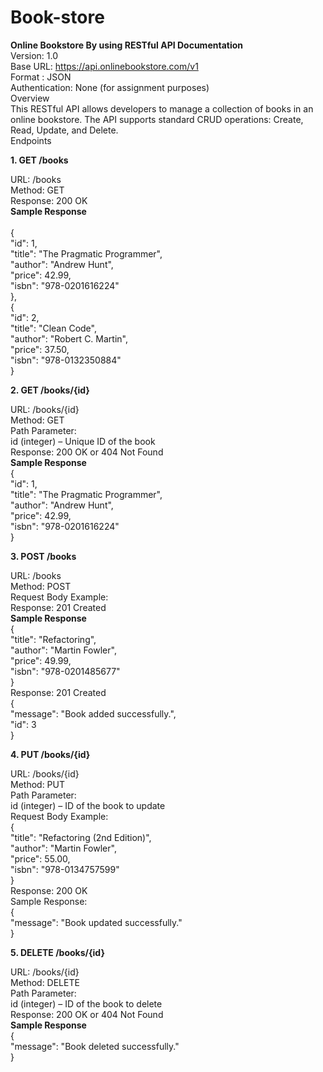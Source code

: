# Book-store

**Online Bookstore By using RESTful API Documentation**<br>
Version: 1.0<br>
Base URL: https://api.onlinebookstore.com/v1<br>
Format : JSON<br>
Authentication: None (for assignment purposes)<br>
Overview<br>
This RESTful API allows developers to manage a collection of books in an online bookstore. The API supports standard CRUD operations: Create, Read, Update, and Delete.<br>
Endpoints<br>

**1. GET /books**<br>

URL: /books<br>
Method: GET<br>
Response: 200 OK<br>
**Sample Response**<br>
<br>
{<br>
    "id": 1,<br>
    "title": "The Pragmatic Programmer",<br>
    "author": "Andrew Hunt",<br>
    "price": 42.99,<br>
    "isbn": "978-0201616224"<br>
  },<br>
  {<br>
    "id": 2,<br>
    "title": "Clean Code",<br>
    "author": "Robert C. Martin",<br>
    "price": 37.50,<br>
    "isbn": "978-0132350884"<br>
  }<br>

**2. GET /books/{id}**<br>

URL: /books/{id}<br>
Method: GET<br>
Path Parameter:<br>
id (integer) – Unique ID of the book<br>
Response: 200 OK or 404 Not Found<br>
**Sample Response**<br>
{<br>
  "id": 1,<br>
  "title": "The Pragmatic Programmer",<br>
  "author": "Andrew Hunt",<br>
  "price": 42.99,<br>
  "isbn": "978-0201616224"<br>
}<br>

**3. POST /books**<br>

URL: /books<br>
Method: POST<br>
Request Body Example:<br>
Response: 201 Created<br>
**Sample Response**<br>
{<br>
  "title": "Refactoring",<br>
  "author": "Martin Fowler",<br>
  "price": 49.99,<br>
  "isbn": "978-0201485677"<br>
}<br>
Response: 201 Created<br>
{<br>
  "message": "Book added successfully.",<br>
  "id": 3<br>
}<br>

**4. PUT /books/{id}**<br>

URL: /books/{id}<br>
Method: PUT<br>
Path Parameter:<br>
id (integer) – ID of the book to update<br>
Request Body Example:<br>
{<br>
  "title": "Refactoring (2nd Edition)",<br>
  "author": "Martin Fowler",<br>
  "price": 55.00,<br>
  "isbn": "978-0134757599"<br>
}<br>
Response: 200 OK<br>
Sample Response:<br>
{<br>
  "message": "Book updated successfully."<br>
}<br>

**5. DELETE /books/{id}**<br>

URL: /books/{id}<br>
Method: DELETE<br>
Path Parameter:<br>
id (integer) – ID of the book to delete<br>
Response: 200 OK or 404 Not Found<br>
**Sample Response**<br>
{<br>
  "message": "Book deleted successfully."<br>
}<br>
